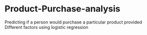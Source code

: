 # Product-Purchase-analysis
Predicting if a person would purchase a particular product provided Different factors using logistic regression 
